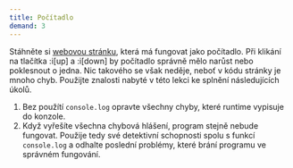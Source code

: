 ```yaml
---
title: Počítadlo
demand: 3
---
```


Stáhněte si [webovou stránku](assets/pocitadlo-zadani.zip), která má fungovat jako počítadlo. Při klikání na tlačítka :i[up] a :i[down] by počítadlo správně mělo narůst nebo poklesnout o jedna. Nic takového se však neděje, neboť v kódu stránky je mnoho chyb. Použijte znalosti nabyté v této lekci ke splnění následujících úkolů.

1. Bez použítí `console.log` opravte všechny chyby, které runtime vypisuje do konzole.
1. Když vyřešíte všechna chybová hlášení, program stejně nebude fungovat. Použije tedy své detektivní schopnosti spolu s funkcí `console.log` a odhalte poslední problémy, které brání programu ve správném fungování.
